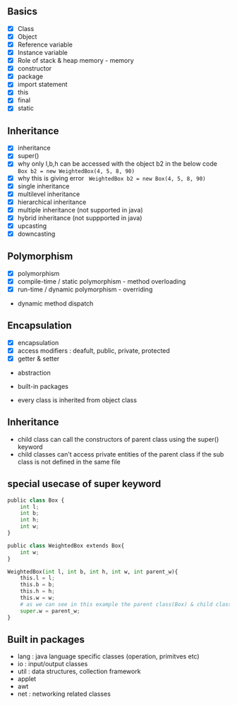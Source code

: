 ## Basics
- [x] Class
- [x] Object 
- [x] Reference variable 
- [x] Instance variable
- [x] Role of stack & heap memory - memory 
- [x] constructor 
- [x] package
- [x] import statement
- [x] this 
- [x] final 
- [x] static 

## Inheritance
- [x] inheritance
- [x] super()
- [x] why only l,b,h can be accessed with the object b2 in the below code 
` Box b2 = new WeightedBox(4, 5, 8, 90)`
- [x] why this is giving error
` WeightedBox b2 = new Box(4, 5, 8, 90)`
- [x] single inheritance
- [x] multilevel inheritance
- [x] hierarchical inheritance
- [x] multiple inheritance (not supported in java)
- [x] hybrid inheritance (not suppported in java)
- [x] upcasting
- [x] downcasting

## Polymorphism
- [x] polymorphism 
- [x] compile-time / static polymorphism - method overloading
- [x] run-time / dynamic polymorphism - overriding
- dynamic method dispatch

## Encapsulation
- [x] encapsulation
- [x] access modifiers : deafult, public, private, protected 
- [x] getter & setter

- abstraction 
- built-in packages

- every class is inherited from object class
## Inheritance
- child class can call the constructors of parent class using the super() keyword
- child classes can't access private entities of the parent class if the sub class is not defined in the same file

## special usecase of super keyword 
```python
public class Box {
    int l;
    int b;
    int h;
    int w;
}

public class WeightedBox extends Box{
    int w;
}

WeightedBox(int l, int b, int h, int w, int parent_w){
    this.l = l;
    this.b = b;
    this.h = h;
    this.w = w;
    # as we can see in this example the parent class(Box) & child class(WeightedBox) both have a instance variable named w. If we want to initialize the w variable of the parent class from the constructor of child class we can't do that using this keyword. We've to use super keyword to refer to the w of the parent class.
    super.w = parent_w;
}
```

## Built in packages
- lang : java language specific classes (operation, primitves etc) 
- io : input/output classes
- util :  data structures, collection framework
- applet
- awt
- net : networking related classes